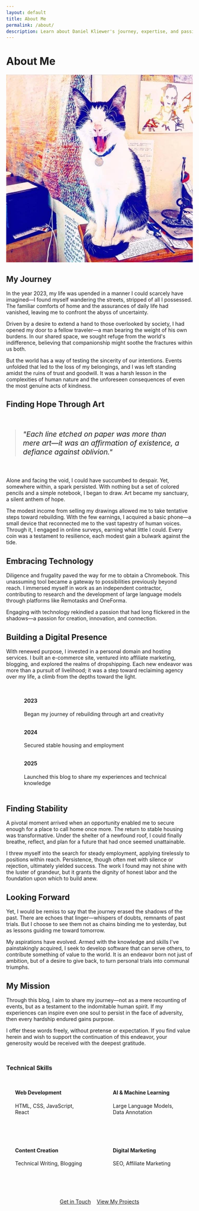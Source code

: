 ```yaml
---
layout: default
title: About Me
permalink: /about/
description: Learn about Daniel Kliewer's journey, expertise, and passion for technology, writing, and helping others through innovative solutions.
---
```


# About Me

<div >
  <img src="/static/images/captain.jpg" alt="Daniel Kliewer"  >
</div>

## My Journey

In the year 2023, my life was upended in a manner I could scarcely have imagined—I found myself wandering the streets, stripped of all I possessed. The familiar comforts of home and the assurances of daily life had vanished, leaving me to confront the abyss of uncertainty.

Driven by a desire to extend a hand to those overlooked by society, I had opened my door to a fellow traveler—a man bearing the weight of his own burdens. In our shared space, we sought refuge from the world's indifference, believing that companionship might soothe the fractures within us both.

But the world has a way of testing the sincerity of our intentions. Events unfolded that led to the loss of my belongings, and I was left standing amidst the ruins of trust and goodwill. It was a harsh lesson in the complexities of human nature and the unforeseen consequences of even the most genuine acts of kindness.

## Finding Hope Through Art

<div class="quote-box">
  <blockquote>
    "Each line etched on paper was more than mere art—it was an affirmation of existence, a defiance against oblivion."
  </blockquote>
</div>

Alone and facing the void, I could have succumbed to despair. Yet, somewhere within, a spark persisted. With nothing but a set of colored pencils and a simple notebook, I began to draw. Art became my sanctuary, a silent anthem of hope.

The modest income from selling my drawings allowed me to take tentative steps toward rebuilding. With the few earnings, I acquired a basic phone—a small device that reconnected me to the vast tapestry of human voices. Through it, I engaged in online surveys, earning what little I could. Every coin was a testament to resilience, each modest gain a bulwark against the tide.

## Embracing Technology

Diligence and frugality paved the way for me to obtain a Chromebook. This unassuming tool became a gateway to possibilities previously beyond reach. I immersed myself in work as an independent contractor, contributing to research and the development of large language models through platforms like Remotasks and OneForma. 

Engaging with technology rekindled a passion that had long flickered in the shadows—a passion for creation, innovation, and connection.

## Building a Digital Presence

With renewed purpose, I invested in a personal domain and hosting services. I built an e-commerce site, ventured into affiliate marketing, blogging, and explored the realms of dropshipping. Each new endeavor was more than a pursuit of livelihood; it was a step toward reclaiming agency over my life, a climb from the depths toward the light.

<div class="timeline">
  <div class="timeline-item">
    <div class="timeline-marker"></div>
    <div class="timeline-content">
      <h4>2023</h4>
      <p>Began my journey of rebuilding through art and creativity</p>
    </div>
  </div>
  <div class="timeline-item">
    <div class="timeline-marker"></div>
    <div class="timeline-content">
      <h4>2024</h4>
      <p>Secured stable housing and employment</p>
    </div>
  </div>
  <div class="timeline-item">
    <div class="timeline-marker"></div>
    <div class="timeline-content">
      <h4>2025</h4>
      <p>Launched this blog to share my experiences and technical knowledge</p>
    </div>
  </div>
</div>

## Finding Stability

A pivotal moment arrived when an opportunity enabled me to secure enough for a place to call home once more. The return to stable housing was transformative. Under the shelter of a newfound roof, I could finally breathe, reflect, and plan for a future that had once seemed unattainable.

I threw myself into the search for steady employment, applying tirelessly to positions within reach. Persistence, though often met with silence or rejection, ultimately yielded success. The work I found may not shine with the luster of grandeur, but it grants the dignity of honest labor and the foundation upon which to build anew.

## Looking Forward

Yet, I would be remiss to say that the journey erased the shadows of the past. There are echoes that linger—whispers of doubts, remnants of past trials. But I choose to see them not as chains binding me to yesterday, but as lessons guiding me toward tomorrow.

My aspirations have evolved. Armed with the knowledge and skills I've painstakingly acquired, I seek to develop software that can serve others, to contribute something of value to the world. It is an endeavor born not just of ambition, but of a desire to give back, to turn personal trials into communal triumphs.

## My Mission

Through this blog, I aim to share my journey—not as a mere recounting of events, but as a testament to the indomitable human spirit. If my experiences can inspire even one soul to persist in the face of adversity, then every hardship endured gains purpose.

I offer these words freely, without pretense or expectation. If you find value herein and wish to support the continuation of this endeavor, your generosity would be received with the deepest gratitude.

<div class="skills-section">
  <h3>Technical Skills</h3>
  <div class="skills-grid">
    <div class="skill-item">
      <h4>Web Development</h4>
      <p>HTML, CSS, JavaScript, React</p>
    </div>
    <div class="skill-item">
      <h4>AI & Machine Learning</h4>
      <p>Large Language Models, Data Annotation</p>
    </div>
    <div class="skill-item">
      <h4>Content Creation</h4>
      <p>Technical Writing, Blogging</p>
    </div>
    <div class="skill-item">
      <h4>Digital Marketing</h4>
      <p>SEO, Affiliate Marketing</p>
    </div>
  </div>
</div>

<div class="cta-container">
  <a href="/contact/" class="btn">Get in Touch</a>
  <a href="/projects/" class="btn btn-secondary">View My Projects</a>
</div>

<style>
  .about-image {
    text-align: center;
    margin: 2rem 0;
  }
  
  .profile-image {
    max-width: 300px;
    border-radius: 50%;
    box-shadow: 0 4px 12px var(--shadow);
    transition: transform 0.3s ease, box-shadow 0.3s ease;
    filter: grayscale(0%) !important; /* Override grayscale filter to display in color */
  }
  
  .profile-image:hover {
    transform: scale(1.02);
    box-shadow: 0 8px 24px var(--shadow-hover);
  }
  
  .quote-box {
    background-color: var(--secondary-color);
    border-left: 4px solid var(--primary-color);
    padding: 1.5rem;
    margin: 2rem 0;
    border-radius: 0 var(--border-radius-md) var(--border-radius-md) 0;
  }
  
  .quote-box blockquote {
    font-style: italic;
    font-size: 1.2rem;
    color: var(--primary-color);
    margin: 0;
  }
  
  .timeline {
    position: relative;
    margin: 3rem 0;
    padding-left: 2rem;
  }
  
  .timeline:before {
    content: '';
    position: absolute;
    top: 0;
    left: 0;
    height: 100%;
    width: 2px;
    background-color: var(--primary-color);
  }
  
  .timeline-item {
    position: relative;
    margin-bottom: 2rem;
  }
  
  .timeline-marker {
    position: absolute;
    left: -2rem;
    width: 1rem;
    height: 1rem;
    border-radius: 50%;
    background-color: var(--primary-color);
    border: 2px solid var(--white);
    box-shadow: 0 0 0 2px var(--primary-color);
  }
  
  .timeline-content {
    padding-left: 1rem;
  }
  
  .timeline-content h4 {
    margin-top: 0;
    color: var(--primary-color);
  }
  
  .skills-section {
    margin: 3rem 0;
  }
  
  .skills-grid {
    display: grid;
    grid-template-columns: repeat(auto-fill, minmax(200px, 1fr));
    gap: 1.5rem;
    margin-top: 1.5rem;
  }
  
  .skill-item {
    background-color: var(--white);
    padding: 1.5rem;
    border-radius: var(--border-radius-md);
    box-shadow: 0 4px 12px var(--shadow);
    transition: transform 0.3s ease, box-shadow 0.3s ease;
  }
  
  .skill-item:hover {
    transform: translateY(-5px);
    box-shadow: 0 8px 24px var(--shadow-hover);
  }
  
  .skill-item h4 {
    margin-top: 0;
    color: var(--primary-color);
  }
  
  .cta-container {
    display: flex;
    gap: 1rem;
    margin: 3rem 0;
    justify-content: center;
  }
  
  @media (max-width: 768px) {
    .skills-grid {
      grid-template-columns: 1fr;
    }
    
    .cta-container {
      flex-direction: column;
    }
  }
</style>
